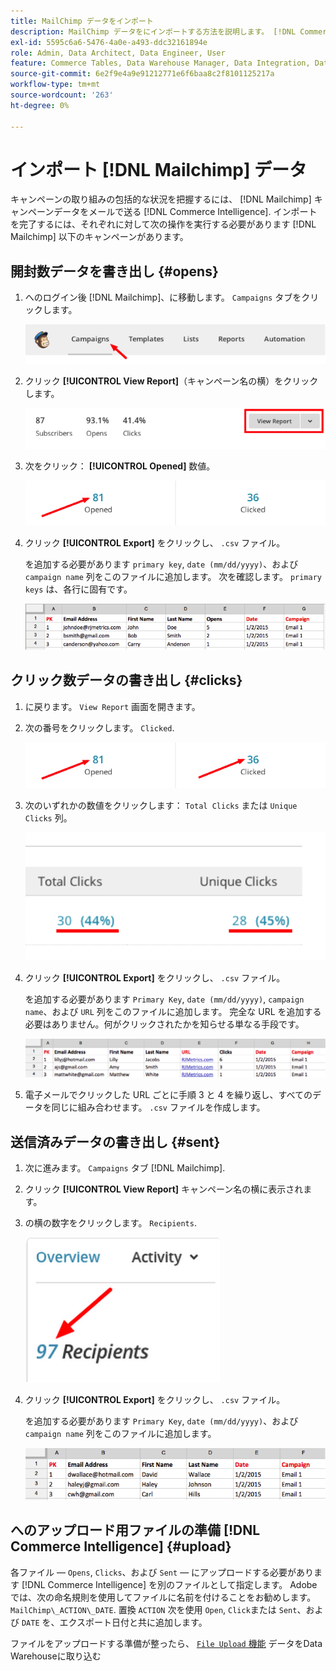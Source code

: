 ```yaml
---
title: MailChimp データをインポート
description: MailChimp データをにインポートする方法を説明します。 [!DNL Commerce Intelligence].
exl-id: 5595c6a6-5476-4a0e-a493-ddc32161894e
role: Admin, Data Architect, Data Engineer, User
feature: Commerce Tables, Data Warehouse Manager, Data Integration, Data Import/Export
source-git-commit: 6e2f9e4a9e91212771e6f6baa8c2f8101125217a
workflow-type: tm+mt
source-wordcount: '263'
ht-degree: 0%

---
```


# インポート [!DNL Mailchimp] データ

キャンペーンの取り組みの包括的な状況を把握するには、 [!DNL Mailchimp] キャンペーンデータをメールで送る [!DNL Commerce Intelligence]. インポートを完了するには、それぞれに対して次の操作を実行する必要があります [!DNL Mailchimp] 以下のキャンペーンがあります。

## 開封数データを書き出し {#opens}

1. へのログイン後 [!DNL Mailchimp]、に移動します。 `Campaigns` タブをクリックします。

   ![mailchimp 1 をインポート](../../../assets/import-mailchimp-1.png)

1. クリック **[!UICONTROL View Report]**（キャンペーン名の横）をクリックします。

   ![mailchimp 2 をインポート](../../../assets/import-mailchimp-2.png)

1. 次をクリック： **[!UICONTROL Opened]** 数値。

   ![mailchimp 3 をインポート](../../../assets/import-mailchimp-3.png)

1. クリック **[!UICONTROL Export]** をクリックし、 `.csv` ファイル。

   を追加する必要があります `primary key`, `date (mm/dd/yyyy)`、および `campaign name` 列をこのファイルに追加します。 次を確認します。 `primary keys` は、各行に固有です。

   ![mailchimp 4 をインポート](../../../assets/import-mailchimp-4.png)

## クリック数データの書き出し {#clicks}

1. に戻ります。 `View Report` 画面を開きます。

1. 次の番号をクリックします。 `Clicked`.

   ![mailchimp 5 をインポート](../../../assets/import-mailchimp-5.png)

1. 次のいずれかの数値をクリックします： `Total Clicks` または `Unique Clicks` 列。

   ![mailchimp 6 をインポート](../../../assets/import-mailchimp-6.png)

1. クリック **[!UICONTROL Export]** をクリックし、 `.csv` ファイル。

   を追加する必要があります `Primary Key`, `date (mm/dd/yyyy)`, `campaign name`、および `URL` 列をこのファイルに追加します。 完全な URL を追加する必要はありません。何がクリックされたかを知らせる単なる手段です。

   ![mailchimp 7 をインポート](../../../assets/import-mailchimp-7.png)

1. 電子メールでクリックした URL ごとに手順 3 と 4 を繰り返し、すべてのデータを同じに組み合わせます。 `.csv` ファイルを作成します。

## 送信済みデータの書き出し {#sent}

1. 次に進みます。 `Campaigns` タブ [!DNL Mailchimp].

1. クリック **[!UICONTROL View Report]** キャンペーン名の横に表示されます。

1. の横の数字をクリックします。 `Recipients`.

   ![mailchimp 8 をインポート](../../../assets/import-mailchimp-8.png)

1. クリック **[!UICONTROL Export]** をクリックし、 `.csv` ファイル。

   を追加する必要があります `Primary Key`, `date (mm/dd/yyyy)`、および `campaign name` 列をこのファイルに追加します。

   ![mailchimp 9 をインポート](../../../assets/import-mailchimp-9.png)

## へのアップロード用ファイルの準備 [!DNL Commerce Intelligence] {#upload}

各ファイル — `Opens`, `Clicks`、および `Sent`  — にアップロードする必要があります [!DNL Commerce Intelligence] を別のファイルとして指定します。 Adobeでは、次の命名規則を使用してファイルに名前を付けることをお勧めします。 `MailChimp\_ACTION\_DATE`. 置換 `ACTION` 次を使用 `Open`, `Click`または `Sent`、および `DATE` を、エクスポート日付と共に追加します。

ファイルをアップロードする準備が整ったら、 [`File Upload` 機能](../connecting-data/using-file-uploader.md) データをData Warehouseに取り込む
